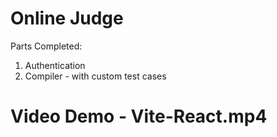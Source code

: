 # Online Judge
Parts Completed:
1. Authentication
2. Compiler - with custom test cases

# Video Demo - Vite-React.mp4
